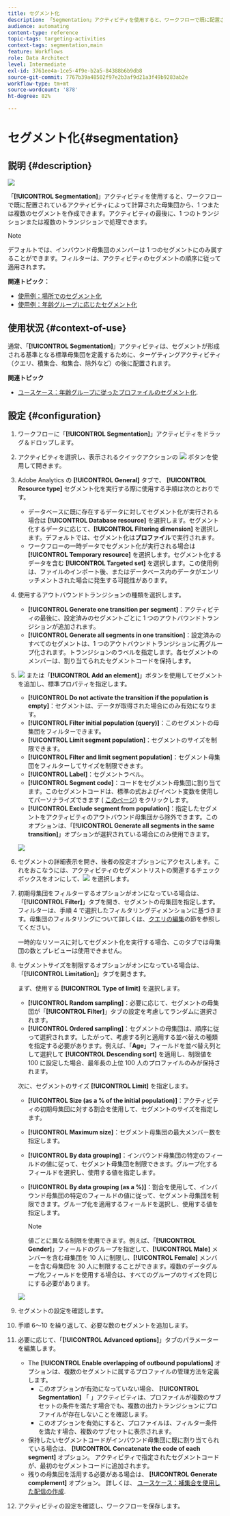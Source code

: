```yaml
---
title: セグメント化
description: 「Segmentation」アクティビティを使用すると、ワークフローで既に配置されているアクティビティによって計算された母集団から、1 つまたは複数のセグメントを作成できます。
audience: automating
content-type: reference
topic-tags: targeting-activities
context-tags: segmentation,main
feature: Workflows
role: Data Architect
level: Intermediate
exl-id: 3761ee4a-1ce5-4f9e-b2a5-84388b6b9db8
source-git-commit: 7767b39a48502f97e2b3af9d21a3f49b9283ab2e
workflow-type: tm+mt
source-wordcount: '878'
ht-degree: 82%

---
```


# セグメント化{#segmentation}

## 説明 {#description}

![](assets/segmentation.png)

「**[!UICONTROL Segmentation]**」アクティビティを使用すると、ワークフローで既に配置されているアクティビティによって計算された母集団から、1 つまたは複数のセグメントを作成できます。アクティビティの最後に、1 つのトランジションまたは複数のトランジションで処理できます。

>[!NOTE]
>
>デフォルトでは、インバウンド母集団のメンバーは 1 つのセグメントにのみ属することができます。フィルターは、アクティビティのセグメントの順序に従って適用されます。

**関連トピック：**
* [使用例：場所でのセグメント化](../../automating/using/workflow-segmentation-location.md)
* [使用例：年齢グループに応じたセグメント化](../../automating/using/segmentation-age-groups.md)

## 使用状況 {#context-of-use}

通常、「**[!UICONTROL Segmentation]**」アクティビティは、セグメントが形成される基準となる標準母集団を定義するために、ターゲティングアクティビティ（クエリ、積集合、和集合、除外など）の後に配置されます。

**関連トピック**

* [ユースケース：年齢グループに従ったプロファイルのセグメント化](../../automating/using/segmentation-age-groups.md).

## 設定 {#configuration}

1. ワークフローに「**[!UICONTROL Segmentation]**」アクティビティをドラッグ＆ドロップします。
1. アクティビティを選択し、表示されるクイックアクションの ![](assets/edit_darkgrey-24px.png) ボタンを使用して開きます。
1. Adobe Analytics の **[!UICONTROL General]** タブで、 **[!UICONTROL Resource type]** セグメント化を実行する際に使用する手順は次のとおりです。

   * データベースに既に存在するデータに対してセグメント化が実行される場合は **[!UICONTROL Database resource]** を選択します。セグメント化するデータに応じて、**[!UICONTROL Filtering dimension]** を選択します。デフォルトでは、セグメント化は&#x200B;**プロファイル**&#x200B;で実行されます。
   * ワークフローの一時データでセグメント化が実行される場合は **[!UICONTROL Temporary resource]** を選択します。セグメント化するデータを含む **[!UICONTROL Targeted set]** を選択します。この使用例は、ファイルのインポート後、またはデータベース内のデータがエンリッチメントされた場合に発生する可能性があります。

1. 使用するアウトバウンドトランジションの種類を選択します。

   * **[!UICONTROL Generate one transition per segment]**：アクティビティの最後に、設定済みのセグメントごとに 1 つのアウトバウンドトランジションが追加されます。
   * **[!UICONTROL Generate all segments in one transition]**：設定済みのすべてのセグメントは、1 つのアウトバウンドトランジションに再グループ化されます。トランジションのラベルを指定します。各セグメントのメンバーは、割り当てられたセグメントコードを保持します。

1. ![](assets/add_darkgrey-24px.png) または「**[!UICONTROL Add an element]**」ボタンを使用してセグメントを追加し、標準プロパティを指定します。

   * **[!UICONTROL Do not activate the transition if the population is empty]**：セグメントは、データが取得された場合にのみ有効になります。
   * **[!UICONTROL Filter initial population (query)]**：このセグメントの母集団をフィルターできます。
   * **[!UICONTROL Limit segment population]**：セグメントのサイズを制限できます。
   * **[!UICONTROL Filter and limit segment population]**：セグメント母集団をフィルターしてサイズを制限できます。
   * **[!UICONTROL Label]**：セグメントラベル。
   * **[!UICONTROL Segment code]**：コードをセグメント母集団に割り当てます。このセグメントコードは、標準の式およびイベント変数を使用してパーソナライズできます ( [このページ](../../automating/using/customizing-workflow-external-parameters.md)) をクリックします。
   * **[!UICONTROL Exclude segment from population]**：指定したセグメントをアクティビティのアウトバウンド母集団から除外できます。このオプションは、「**[!UICONTROL Generate all segments in the same transition]**」オプションが選択されている場合にのみ使用できます。

   ![](assets/wkf_segment_new_segment.png)

1. セグメントの詳細表示を開き、後者の設定オプションにアクセスします。これをおこなうには、アクティビティのセグメントリストの関連するチェックボックスをオンにして、![](assets/wkf_segment_parameters_24px.png) を選択します。
1. 初期母集団をフィルターするオプションがオンになっている場合は、「**[!UICONTROL Filter]**」タブを開き、セグメントの母集団を指定します。フィルターは、手順 4 で選択したフィルタリングディメンションに基づきます。母集団のフィルタリングについて詳しくは、[クエリの編集](../../automating/using/editing-queries.md)の節を参照してください。

   一時的なリソースに対してセグメント化を実行する場合、このタブでは母集団の数とプレビューは使用できません。

1. セグメントサイズを制限するオプションがオンになっている場合は、「**[!UICONTROL Limitation]**」タブを開きます。

   まず、使用する **[!UICONTROL Type of limit]** を選択します。

   * **[!UICONTROL Random sampling]**：必要に応じて、セグメントの母集団が「**[!UICONTROL Filter]**」タブの設定を考慮してランダムに選択されます。
   * **[!UICONTROL Ordered sampling]**：セグメントの母集団は、順序に従って選択されます。したがって、考慮する列と適用する並べ替えの種類を指定する必要があります。例えば、「**Age**」フィールドを並べ替え列として選択して **[!UICONTROL Descending sort]** を適用し、制限値を 100 に設定した場合、最年長の上位 100 人のプロファイルのみが保持されます。

   次に、セグメントのサイズ **[!UICONTROL Limit]** を指定します。

   * **[!UICONTROL Size (as a % of the initial population)]**：アクティビティの初期母集団に対する割合を使用して、セグメントのサイズを指定します。
   * **[!UICONTROL Maximum size]**：セグメント母集団の最大メンバー数を指定します。
   * **[!UICONTROL By data grouping]**：インバウンド母集団の特定のフィールドの値に従って、セグメント母集団を制限できます。グループ化するフィールドを選択し、使用する値を指定します。
   * **[!UICONTROL By data grouping (as a %)]**：割合を使用して、インバウンド母集団の特定のフィールドの値に従って、セグメント母集団を制限できます。グループ化を適用するフィールドを選択し、使用する値を指定します。

     >[!NOTE]
     >
     >値ごとに異なる制限を使用できます。例えば、「**[!UICONTROL Gender]**」フィールドのグループを指定して、**[!UICONTROL Male]** メンバーを含む母集団を 10 人に制限し、**[!UICONTROL Female]** メンバーを含む母集団を 30 人に制限することができます。複数のデータグループ化フィールドを使用する場合は、すべてのグループのサイズを同じにする必要があります。

   ![](assets/wkf_segment_limit_by_grouping.png)

1. セグメントの設定を確認します。
1. 手順 6～10 を繰り返して、必要な数のセグメントを追加します。
1. 必要に応じて、「**[!UICONTROL Advanced options]**」タブのパラメーターを編集します。

   * The **[!UICONTROL Enable overlapping of outbound populations]** オプションは、複数のセグメントに属するプロファイルの管理方法を定義します。
      * このオプションが有効になっていない場合、 **[!UICONTROL Segmentation]** 「 」アクティビティは、プロファイルが複数のサブセットの条件を満たす場合でも、複数の出力トランジションにプロファイルが存在しないことを確認します。
      * このオプションを有効にすると、プロファイルは、フィルター条件を満たす場合、複数のサブセットに表示されます。
   * 保持したいセグメントコードがインバウンド母集団に既に割り当てられている場合は、 **[!UICONTROL Concatenate the code of each segment]** オプション。 アクティビティで指定されたセグメントコードが、最初のセグメントコードに追加されます。
   * 残りの母集団を活用する必要がある場合は、 **[!UICONTROL Generate complement]** オプション。 詳しくは、 [ユースケース：補集合を使用した配信の作成](../../automating/using/workflow-created-query-with-complement.md).

1. アクティビティの設定を確認し、ワークフローを保存します。
